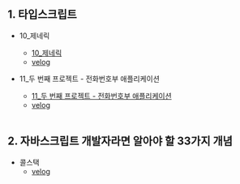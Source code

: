 ## 1. 타입스크립트
- 10_제네릭
  - [10_제네릭](https://github.com/EunJaePark/Typescript/blob/main/%EA%B0%95%EC%9D%98%EC%A0%95%EB%A6%AC/10_%EC%A0%9C%EB%84%A4%EB%A6%AD.md)
  - [velog](https://velog.io/@design0728/%EC%A0%9C%EB%84%A4%EB%A6%AD)
- 11_두 번째 프로젝트 - 전화번호부 애플리케이션
  - [11_두 번째 프로젝트 - 전화번호부 애플리케이션](https://github.com/EunJaePark/Typescript/blob/main/%EA%B0%95%EC%9D%98%EC%A0%95%EB%A6%AC/11_%EB%91%90%20%EB%B2%88%EC%A7%B8%20%ED%94%84%EB%A1%9C%EC%A0%9D%ED%8A%B8%20-%20%EC%A0%84%ED%99%94%EB%B2%88%ED%98%B8%EB%B6%80%20%EC%95%A0%ED%94%8C%EB%A6%AC%EC%BC%80%EC%9D%B4%EC%85%98.md)
  - [velog](https://velog.io/@design0728/%EB%91%90-%EB%B2%88%EC%A7%B8-%ED%94%84%EB%A1%9C%EC%A0%9D%ED%8A%B8-%EC%A0%84%ED%99%94%EB%B2%88%ED%98%B8%EB%B6%80-%EC%95%A0%ED%94%8C%EB%A6%AC%EC%BC%80%EC%9D%B4%EC%85%98)
  
  <br/>
  
## 2. 자바스크립트 개발자라면 알아야 할 33가지 개념 
- 콜스택
  - [velog](https://velog.io/@design0728/%EC%BD%9C%EC%8A%A4%ED%83%9D)
  
  
  
